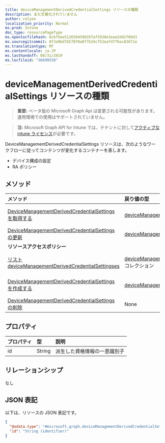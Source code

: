 ```yaml
---
title: deviceManagementDerivedCredentialSettings リソースの種類
description: まだ文書化されていません
author: rolyon
localization_priority: Normal
ms.prod: Intune
doc_type: resourcePageType
ms.openlocfilehash: 8cbf9ae512659459035faf5938e3eae2dd2f09d3
ms.sourcegitcommit: 0f3e0bd7b57870a0f7b34cf52eaf4776ac82671e
ms.translationtype: MT
ms.contentlocale: ja-JP
ms.lasthandoff: 08/31/2019
ms.locfileid: "36699538"
---
```

# <a name="devicemanagementderivedcredentialsettings-resource-type"></a>deviceManagementDerivedCredentialSettings リソースの種類

> **重要:** ベータ版の Microsoft Graph Api は変更される可能性があります。運用環境での使用はサポートされていません。

> **注:** Microsoft Graph API for Intune では、テナントに対して[アクティブな intune ライセンス](https://go.microsoft.com/fwlink/?linkid=839381)が必要です。

DeviceManagementDerivedCredentialSettings リソースは、次のようなワークフローに従ってコンテンツが変化するコンテナーを表します。  

- デバイス構成の設定
- RA ポリシー

## <a name="methods"></a>メソッド
|メソッド|戻り値の型|説明|
|:---|:---|:---|
|[DeviceManagementDerivedCredentialSettings を取得する](../api/intune-shared-devicemanagementderivedcredentialsettings-get.md)|[deviceManagementDerivedCredentialSettings](../resources/intune-shared-devicemanagementderivedcredentialsettings.md)|[DeviceManagementDerivedCredentialSettings](../resources/intune-shared-devicemanagementderivedcredentialsettings.md)オブジェクトのプロパティとリレーションシップを読み取ります。|
|[DeviceManagementDerivedCredentialSettings の更新](../api/intune-shared-devicemanagementderivedcredentialsettings-update.md)|[deviceManagementDerivedCredentialSettings](../resources/intune-shared-devicemanagementderivedcredentialsettings.md)|[DeviceManagementDerivedCredentialSettings](../resources/intune-shared-devicemanagementderivedcredentialsettings.md)オブジェクトのプロパティを更新します。|
|**リソースアクセスポリシー**|
|[リスト deviceManagementDerivedCredentialSettingses](../api/intune-shared-devicemanagementderivedcredentialsettings-list.md)|[deviceManagementDerivedCredentialSettings](../resources/intune-shared-devicemanagementderivedcredentialsettings.md)コレクション|[DeviceManagementDerivedCredentialSettings](../resources/intune-shared-devicemanagementderivedcredentialsettings.md)オブジェクトのプロパティとリレーションシップをリストします。|
|[DeviceManagementDerivedCredentialSettings を作成する](../api/intune-shared-devicemanagementderivedcredentialsettings-create.md)|[deviceManagementDerivedCredentialSettings](../resources/intune-shared-devicemanagementderivedcredentialsettings.md)|新しい[deviceManagementDerivedCredentialSettings](../resources/intune-shared-devicemanagementderivedcredentialsettings.md)オブジェクトを作成します。|
|[DeviceManagementDerivedCredentialSettings の削除](../api/intune-shared-devicemanagementderivedcredentialsettings-delete.md)|None|[DeviceManagementDerivedCredentialSettings](../resources/intune-shared-devicemanagementderivedcredentialsettings.md)を削除します。|


## <a name="properties"></a>プロパティ
|プロパティ|型|説明|
|:---|:---|:---|
|id|String|派生した資格情報の一意識別子|

## <a name="relationships"></a>リレーションシップ
なし

## <a name="json-representation"></a>JSON 表記
以下は、リソースの JSON 表記です。
<!-- {
  "blockType": "resource",
  "keyProperty": "id",
  "@odata.type": "microsoft.graph.deviceManagementDerivedCredentialSettings"
}
-->
``` json
{
  "@odata.type": "#microsoft.graph.deviceManagementDerivedCredentialSettings",
  "id": "String (identifier)"
}
```



